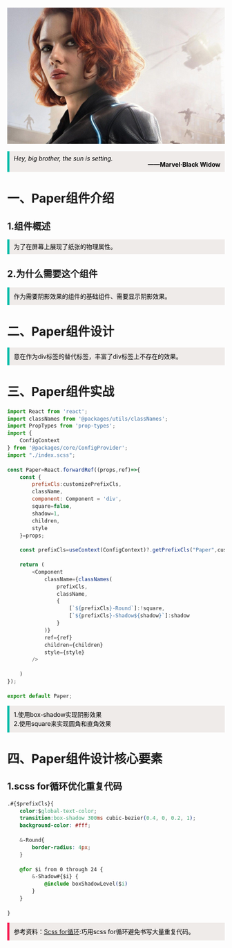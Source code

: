 ![哈哈](./assets/paper/heiguafu.jpg)


<blockquote style='padding: 10px; font-size: 1em; margin: 1em 0px; color: rgb(0, 0, 0); border-left: 5px solid rgba(0,189,170,1); background: rgb(239, 235, 233);line-height:1;'>
    <div>
        <div><i>Hey, big brother, the sun is setting.</i></div>
        <div style="text-align:right;"><b>——Marvel·Black Widow</b></div>
    <div> 
    
</blockquote>

# 一、Paper组件介绍

## 1.组件概述
<blockquote style='padding: 10px; font-size: 1em; margin: 1em 0px; color: rgb(0, 0, 0); border-left: 5px solid rgba(0,189,170,1); background: rgb(239, 235, 233);line-height:1;'>
    为了在屏幕上展现了纸张的物理属性。
</blockquote>

## 2.为什么需要这个组件
<blockquote style='padding: 10px; font-size: 1em; margin: 1em 0px; color: rgb(0, 0, 0); border-left: 5px solid rgba(0,189,170,1); background: rgb(239, 235, 233);line-height:1.5;'>
    <div>作为需要阴影效果的组件的基础组件、需要显示阴影效果。</div>
</blockquote>

# 二、Paper组件设计

<blockquote style='padding: 10px; font-size: 1em; margin: 1em 0px; color: rgb(0, 0, 0); border-left: 5px solid rgba(0,189,170,1); background: rgb(239, 235, 233);line-height:1.5;'>
   意在作为div标签的替代标签，丰富了div标签上不存在的效果。
</blockquote>

# 三、Paper组件实战

```js
import React from 'react';
import classNames from '@packages/utils/classNames'; 
import PropTypes from 'prop-types'; 
import {
    ConfigContext 
} from '@packages/core/ConfigProvider'; 
import "./index.scss";

const Paper=React.forwardRef((props,ref)=>{
    const {
        prefixCls:customizePrefixCls,
        className,
        component: Component = 'div',
        square=false,
        shadow=1,
        children,
        style
    }=props;

    const prefixCls=useContext(ConfigContext)?.getPrefixCls("Paper",customizePrefixCls); 

    return (
        <Component
            className={classNames(
                prefixCls,
                className,
                {
                    [`${prefixCls}-Round`]:!square,
                    [`${prefixCls}-Shadow${shadow}`]:shadow
                }
            )}
            ref={ref}
            children={children}
            style={style}
        />
             
    )
});
 
export default Paper;
``` 

<blockquote style='padding: 10px; font-size: 1em; margin: 1em 0px; color: rgb(0, 0, 0); border-left: 5px solid rgba(0,189,170,1); background: rgb(239, 235, 233);line-height:1.5;'>
1.使用box-shadow实现阴影效果<br />
2.使用square来实现圆角和直角效果
</blockquote>


# 四、Paper组件设计核心要素

## 1.scss for循环优化重复代码

```css
.#{$prefixCls}{
    color:$global-text-color;
    transition:box-shadow 300ms cubic-bezier(0.4, 0, 0.2, 1);
    background-color: #fff;

    &-Round{
        border-radius: 4px;
    }

    @for $i from 0 through 24 {
        &-Shadow#{$i} {
            @include boxShadowLevel($i)
        }
    }

}
```
 <blockquote style='padding: 10px; font-size: 1em; margin: 1em 0px; color: rgb(0, 0, 0); border-left: 5px solid rgba(247, 31, 85,1); background: rgb(239, 235, 233);line-height:1.5;'>
   参考资料：<a href="https://www.sass.hk/docs/">Scss for循环</a>:巧用scss for循环避免书写大量重复代码。
</blockquote>
 
 

